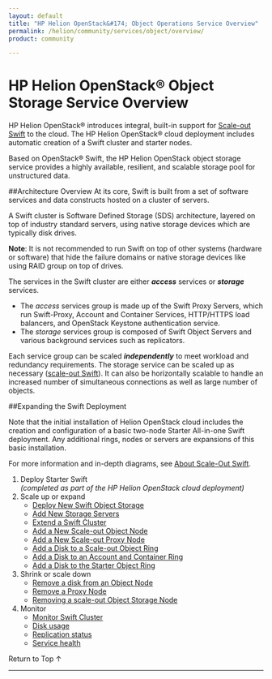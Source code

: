 ```yaml
---
layout: default
title: "HP Helion OpenStack&#174; Object Operations Service Overview"
permalink: /helion/community/services/object/overview/
product: community

---
```

<!--PUBLISHED-->

<script>

function PageRefresh {
onLoad="window.refresh"
}

PageRefresh();

</script>

<!--
<p style="font-size: small;"> <a href="/helion/community/services/networking/overview/">&#9664; PREV</a> | <a href="/helion/community/services/overview/">&#9650; UP</a> | <a href="/helion/community/services/orchestration/overview/"> NEXT &#9654</a> </p>-->

# HP Helion OpenStack&#174; Object Storage Service Overview #

<!-- modeled after HP Cloud Networking Getting Started (network.getting.started.md) -->

HP Helion OpenStack&#174; introduces integral, built-in support for [Scale-out Swift](/helion/community/services/object/overview/scale-out-swift/) to the cloud.
The HP Helion OpenStack&#174; cloud deployment includes automatic creation of a Swift cluster and starter nodes.

Based on OpenStack&reg; Swift, the HP Helion OpenStack object storage service provides a highly available, resilient, and scalable storage pool for unstructured data.  

##Architecture Overview
At its core, Swift is built from a set of software services and data constructs hosted on a cluster of servers. 

<!---
A Swift cluster is software defined storage (SDS) architecture layered on top of industry standard servers using standard storage drives. --->


A Swift cluster is Software Defined Storage (SDS) architecture, layered on top of industry standard servers, using native storage devices which are typically disk drives. 

**Note**: It is not recommended to run Swift on top of other systems (hardware or software) that hide the failure domains or native storage devices like using RAID group on top of drives.

The services in the Swift cluster are either ***access*** services or ***storage*** services.

- The *access* services group is made up of the Swift Proxy Servers, which run Swift-Proxy, Account and Container Services, HTTP/HTTPS load balancers, and OpenStack Keystone authentication service.
- The *storage* services group is composed of Swift Object Servers and various background services such as replicators.  
 
Each service group can be scaled ***independently*** to meet workload and redundancy requirements. The storage service can be scaled up as necessary ([scale-out Swift](/helion/community/services/object/overview/scale-out-swift/)). It can also be horizontally scalable to handle an increased number of simultaneous connections as well as large number of objects. 

##Expanding the Swift Deployment

Note that the initial installation of Helion OpenStack cloud includes the creation and configuration of a basic two-node Starter All-in-one Swift deployment. Any additional rings, nodes or servers are expansions of this basic installation.

For more information and in-depth diagrams, see [About Scale-Out Swift](/helion/community/services/object/overview/scale-out-swift/).

1. Deploy Starter Swift<br>*(completed as part of the HP Helion OpenStack cloud deployment)*
3. Scale up or expand 
	- [Deploy New Swift Object Storage](/helion/community/services/swift/deployment-scale-out/)
	-  [Add New Storage Servers](/helion/community/services/swift/provision-nodes)
	-  [Extend a Swift Cluster](/helion/community/services/object/swift/expand-cluster/)
	-  [Add a New Scale-out Object Node](/helion/community/services/swift/deployment/add-disk-object-node/)
	-  [Add a New Scale-out Proxy Node](/helion/community/services/swift/deployment/add-proxy-node/)
	-  [Add a Disk to a Scale-out Object Ring](/helion/community/services/swift/deployment/add-disk-scale-out/)
	-  [Add a Disk to an Account and Container Ring](/helion/community/services/swift/deployment/add-disk-account-container/)
	-  [Add a Disk to the Starter Object Ring](/helion/community/services/swift/deployment/add-disk-starter/)
5. Shrink or scale down
	- [Remove a disk from an Object Node](/helion/community/services/swift/deployment/remove-existing-disk/)
	- [Remove a Proxy Node](/helion/community/services/swift/deployment/remove-proxy-node/)
	- [Removing a scale-out Object Storage Node](/helion/community/services/swift/deployment/remove-scale-out-object-node/)
6. Monitor
	- [Monitor Swift Cluster](/helion/community/services/object/swift/Monitor-cluster/)
	- [Disk usage](/helion/community/services/object/swift/Monitor-disk/)
	- [Replication status](/helion/community/services/object/swift/replica-status/)
	- [Service health](/helion/community/services/object/swift/health-check/)

<a href="#top" style="padding:14px 0px 14px 0px; text-decoration: none;"> Return to Top &#8593; </a>

----
